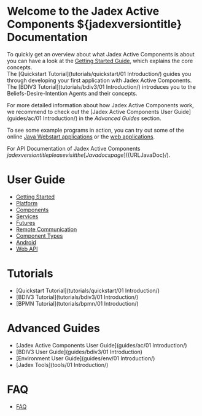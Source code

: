 # Welcome to the Jadex Active Components ${jadexversiontitle} Documentation

To quickly get an overview about what Jadex Active Components is about you can have a look at the [Getting Started Guide](getting-started/getting-started), which explains the core concepts.  
The [Quickstart Tutorial](tutorials/quickstart/01 Introduction/) guides you through developing your first application with Jadex Active Components.  
The [BDIV3 Tutorial](tutorials/bdiv3/01 Introduction/) introduces you to the Beliefs-Desire-Intention Agents and their concepts.

For more detailed information about how Jadex Active Components work, we recommend to check out the [Jadex Active Components User Guide](guides/ac/01 Introduction/) in the *Advanced Guides* section.

To see some example programs in action, you can try out some of the online [Java Webstart applications](${URLJadexExamples}) or the [web applications](https://www.activecomponents.org/jadex-applications-web/).

For API Documentation of Jadex Active Components ${jadexversiontitle} please visit the [Javadocs page](${URLJavaDoc}/).

# User Guide
  * [Getting Started](getting-started/getting-started/)
  * [Platform](platform/platform/)  
  * [Components](components/components/)  
  * [Services](services/services/)
  * [Futures](futures/futures/)
  * [Remote Communication](remote/remote/)
  * [Component Types](component-types/component-types/)
  * [Android](android/android/)
  * [Web API](webapi/webapi/)

  <!--* [Simulation](simulation/simulation/)-->

# Tutorials
 * [Quickstart Tutorial](tutorials/quickstart/01 Introduction/)
 * [BDIV3 Tutorial](tutorials/bdiv3/01 Introduction/)
 * [BPMN Tutorial](tutorials/bpmn/01 Introduction/)

# Advanced Guides
 * [Jadex Active Components User Guide](guides/ac/01 Introduction/)
 * [BDIV3 User Guide](guides/bdiv3/01 Introduction)  
 * [Environment User Guide](guides/env/01 Introduction/)
 * [Jadex Tools](tools/01 Introduction/)
 
# FAQ
 * [FAQ](faq/faq/)